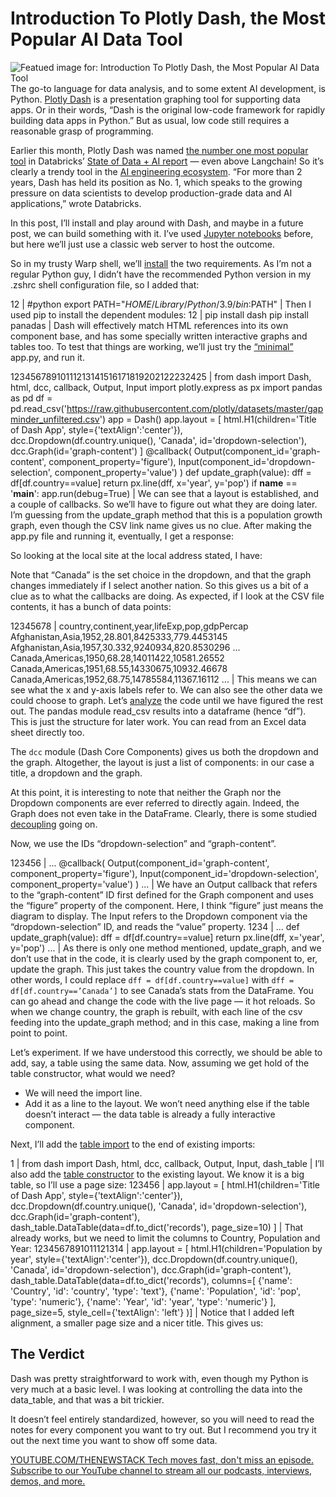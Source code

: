 # Introduction To Plotly Dash, the Most Popular AI Data Tool
![Featued image for: Introduction To Plotly Dash, the Most Popular AI Data Tool](https://cdn.thenewstack.io/media/2024/08/a50a2946-and-machines-dly3c1siybc-unsplash-1024x724.jpg)
The go-to language for data analysis, and to some extent AI development, is Python. [Plotly Dash](https://dash.plotly.com/) is a presentation graphing tool for supporting data apps. Or in their words, “Dash is the original low-code framework for rapidly building data apps in Python.” But as usual, low code still requires a reasonable grasp of programming.

Earlier this month, Plotly Dash was named [the number one most popular tool](https://thenewstack.io/ai-dev-tools-ranked-and-astro-adds-support-for-large-sites/) in Databricks’ [State of Data + AI report](https://www.databricks.com/sites/default/files/2024-06/state-of-data-ai-report.pdf) — even above Langchain! So it’s clearly a trendy tool in the [AI engineering ecosystem](https://thenewstack.io/ai-engineer-summit-wrap-up-and-interview-with-co-founder-swyx/). “For more than 2 years, Dash has held its position as No. 1, which speaks to the growing pressure on data scientists to develop production-grade data and AI applications,” wrote Databricks.

In this post, I’ll install and play around with Dash, and maybe in a future post, we can build something with it. I’ve used [Jupyter notebooks](https://thenewstack.io/introduction-to-jupyter-notebooks-for-developers/) before, but here we’ll just use a classic web server to host the outcome.

So in my trusty Warp shell, we’ll [install](https://dash.plotly.com/installation) the two requirements. As I’m not a regular Python guy, I didn’t have the recommended Python version in my .zshrc shell configuration file, so I added that:

12 |
#python export PATH="$HOME/Library/Python/3.9/bin:$PATH" |
Then I used pip to install the dependent modules:
12 |
pip install dash pip install panadas |
Dash will effectively match HTML references into its own component base, and has some specially written interactive graphs and tables too.
To test that things are working, we’ll just try the [“minimal”](https://dash.plotly.com/minimal-app) app.py, and run it.

12345678910111213141516171819202122232425 |
from dash import Dash, html, dcc, callback, Output, Input import plotly.express as px import pandas as pd df = pd.read_csv('https://raw.githubusercontent.com/plotly/datasets/master/gapminder_unfiltered.csv') app = Dash() app.layout = [ html.H1(children='Title of Dash App', style={'textAlign':'center'}), dcc.Dropdown(df.country.unique(), 'Canada', id='dropdown-selection'), dcc.Graph(id='graph-content') ] @callback( Output(component_id='graph-content', component_property='figure'), Input(component_id='dropdown-selection', component_property='value') ) def update_graph(value): dff = df[df.country==value] return px.line(dff, x='year', y='pop') if __name__ == '__main__': app.run(debug=True) |
We can see that a layout is established, and a couple of callbacks. So we’ll have to figure out what they are doing later. I’m guessing from the update_graph method that this is a population growth graph, even though the CSV link name gives us no clue.
After making the app.py file and running it, eventually, I get a response:

So looking at the local site at the local address stated, I have:

Note that “Canada” is the set choice in the dropdown, and that the graph changes immediately if I select another nation. So this gives us a bit of a clue as to what the callbacks are doing.
As expected, if I look at the CSV file contents, it has a bunch of data points:

12345678 |
country,continent,year,lifeExp,pop,gdpPercap Afghanistan,Asia,1952,28.801,8425333,779.4453145 Afghanistan,Asia,1957,30.332,9240934,820.8530296 ... Canada,Americas,1950,68.28,14011422,10581.26552 Canada,Americas,1951,68.55,14330675,10932.46678 Canada,Americas,1952,68.75,14785584,11367.16112 ... |
This means we can see what the x and y-axis labels refer to. We can also see the other data we could choose to graph.
Let’s [analyze](https://dash.plotly.com/tutorial) the code until we have figured the rest out. The pandas module read_csv results into a dataframe (hence “df”). This is just the structure for later work. You can read from an Excel data sheet directly too.

The `dcc`
module (Dash Core Components) gives us both the dropdown and the graph. Altogether, the layout is just a list of components: in our case a title, a dropdown and the graph.

At this point, it is interesting to note that neither the Graph nor the Dropdown components are ever referred to directly again. Indeed, the Graph does not even take in the DataFrame. Clearly, there is some studied [decoupling](https://thenewstack.io/devs-dont-just-read-about-design-patterns-implement-them/) going on.

Now, we use the IDs “dropdown-selection” and “graph-content”.

123456 |
... @callback( Output(component_id='graph-content', component_property='figure'), Input(component_id='dropdown-selection', component_property='value') ) ... |
We have an Output callback that refers to the “graph-content” ID first defined for the Graph component and uses the “figure” property of the component. Here, I think “figure” just means the diagram to display. The Input refers to the Dropdown component via the “dropdown-selection” ID, and reads the “value” property.
1234 |
... def update_graph(value): dff = df[df.country==value] return px.line(dff, x='year', y='pop') ... |
As there is only one method mentioned, update_graph, and we don’t use that in the code, it is clearly used by the graph component to, er, update the graph. This just takes the country value from the dropdown. In other words, I could replace `dff = df[df.country==value]`
with `dff = df[df.country==’Canada’]`
to see Canada’s stats from the DataFrame. You can go ahead and change the code with the live page — it hot reloads.
So when we change country, the graph is rebuilt, with each line of the csv feeding into the update_graph method; and in this case, making a line from point to point.

Let’s experiment. If we have understood this correctly, we should be able to add, say, a table using the same data. Now, assuming we get hold of the table constructor, what would we need?

- We will need the import line.
- Add it as a line to the layout.
We won’t need anything else if the table doesn’t interact — the data table is already a fully interactive component.

Next, I’ll add the [table import](https://dash.plotly.com/datatable) to the end of existing imports:

1 |
from dash import Dash, html, dcc, callback, Output, Input, dash_table |
I’ll also add the [table constructor](https://dash.plotly.com/tutorial) to the existing layout. We know it is a big table, so I’ll use a page size:
123456 |
app.layout = [ html.H1(children='Title of Dash App', style={'textAlign':'center'}), dcc.Dropdown(df.country.unique(), 'Canada', id='dropdown-selection'), dcc.Graph(id='graph-content'), dash_table.DataTable(data=df.to_dict('records'), page_size=10) ] |
That already works, but we need to limit the columns to Country, Population and Year:
1234567891011121314 |
app.layout = [ html.H1(children='Population by year', style={'textAlign':'center'}), dcc.Dropdown(df.country.unique(), 'Canada', id='dropdown-selection'), dcc.Graph(id='graph-content'), dash_table.DataTable(data=df.to_dict('records'), columns=[ {'name': 'Country', 'id': 'country', 'type': 'text'}, {'name': 'Population', 'id': 'pop', 'type': 'numeric'}, {'name': 'Year', 'id': 'year', 'type': 'numeric'} ], page_size=5, style_cell={'textAlign': 'left'} )] |
Notice that I added left alignment, a smaller page size and a nicer title. This gives us:
## The Verdict
Dash was pretty straightforward to work with, even though my Python is very much at a basic level. I was looking at controlling the data into the data_table, and that was a bit trickier.

It doesn’t feel entirely standardized, however, so you will need to read the notes for every component you want to try out. But I recommend you try it out the next time you want to show off some data.

[
YOUTUBE.COM/THENEWSTACK
Tech moves fast, don't miss an episode. Subscribe to our YouTube
channel to stream all our podcasts, interviews, demos, and more.
](https://youtube.com/thenewstack?sub_confirmation=1)